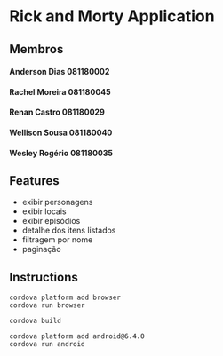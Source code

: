 # Rick and Morty Application

## Membros
#### Anderson Dias   081180002
#### Rachel Moreira  081180045
#### Renan Castro    081180029
#### Wellison Sousa  081180040
#### Wesley Rogério  081180035

## Features
* exibir personagens
* exibir locais
* exibir episódios
* detalhe dos itens listados
* filtragem por nome
* paginação

## Instructions
```
cordova platform add browser
cordova run browser

cordova build

cordova platform add android@6.4.0
cordova run android
```